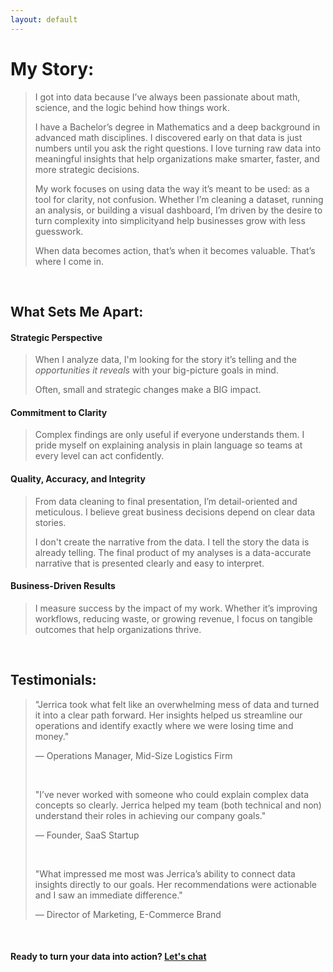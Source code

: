 ```yaml
---
layout: default
---
```


# My Story:

> I got into data because I’ve always been passionate about math, science, and the logic behind how things work.
>
> I have a Bachelor’s degree in Mathematics and a deep background in advanced math disciplines. I discovered early on that data is just numbers until you ask the right questions. I love turning raw data into meaningful insights that help organizations make smarter, faster, and more strategic decisions.
>
> My work focuses on using data the way it’s meant to be used: as a tool for clarity, not confusion. Whether I’m cleaning a dataset, running an analysis, or building a visual dashboard, I’m driven by the desire to turn complexity into simplicityand help businesses grow with less guesswork.
>
> When data becomes action, that’s when it becomes valuable. That’s where I come in.
> 

<br>

## What Sets Me Apart:

#### Strategic Perspective

> When I analyze data, I'm looking for the story it’s telling and the *opportunities it reveals* with your big-picture goals in mind.
>
> Often, small and strategic changes make a BIG impact.

#### Commitment to Clarity

> Complex findings are only useful if everyone understands them. I pride myself on explaining analysis in plain language so teams at every level can act confidently.
> 

#### Quality, Accuracy, and Integrity

> From data cleaning to final presentation, I’m detail-oriented and meticulous. I believe great business decisions depend on clear data stories.
>
> I don't create the narrative from the data. I tell the story the data is already telling. The final product of my analyses is a data-accurate narrative that is presented clearly and easy to interpret.
> 

#### Business-Driven Results

> I measure success by the impact of my work. Whether it’s improving workflows, reducing waste, or growing revenue, I focus on tangible outcomes that help organizations thrive.
> 

<br>

## Testimonials:

> "Jerrica took what felt like an overwhelming mess of data and turned it into a clear path forward. Her insights helped us streamline our operations and identify exactly where we were losing time and money."
>
> — Operations Manager, Mid-Size Logistics Firm
>
> <br>
>
> "I’ve never worked with someone who could explain complex data concepts so clearly. Jerrica helped my team (both technical and non) understand their roles in achieving our company goals."
>
> — Founder, SaaS Startup
>
> <br>
>
> "What impressed me most was Jerrica’s ability to connect data insights directly to our goals. Her recommendations were actionable and I saw an immediate difference."
>
> — Director of Marketing, E-Commerce Brand
> 
<br>

#### Ready to turn your data into action? [Let's chat](contact.md)
